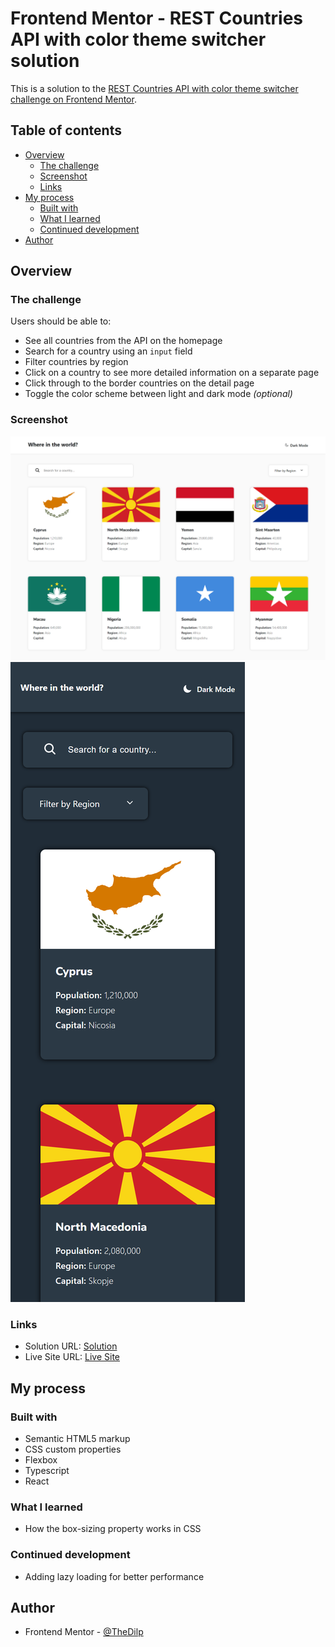# Frontend Mentor - REST Countries API with color theme switcher solution

This is a solution to the [REST Countries API with color theme switcher challenge on Frontend Mentor](https://www.frontendmentor.io/challenges/rest-countries-api-with-color-theme-switcher-5cacc469fec04111f7b848ca). 

## Table of contents

- [Overview](#overview)
  - [The challenge](#the-challenge)
  - [Screenshot](#screenshot)
  - [Links](#links)
- [My process](#my-process)
  - [Built with](#built-with)
  - [What I learned](#what-i-learned)
  - [Continued development](#continued-development)
- [Author](#author)

## Overview

### The challenge

Users should be able to:

- See all countries from the API on the homepage
- Search for a country using an `input` field
- Filter countries by region
- Click on a country to see more detailed information on a separate page
- Click through to the border countries on the detail page
- Toggle the color scheme between light and dark mode *(optional)*

### Screenshot

![Desktop](./desktop.png)
![Mobile](./mobile.png)

### Links

- Solution URL: [Solution](https://www.frontendmentor.io/solutions/rest-countries-with-dark-mode-qBPjW0Asqe)
- Live Site URL: [Live Site](https://main--unique-gumdrop-743d5d.netlify.app/)

## My process

### Built with

- Semantic HTML5 markup
- CSS custom properties
- Flexbox
- Typescript
- React

### What I learned

- How the box-sizing property works in CSS 

### Continued development

- Adding lazy loading for better performance

## Author

- Frontend Mentor - [@TheDilp](https://www.frontendmentor.io/profile/TheDilp)
